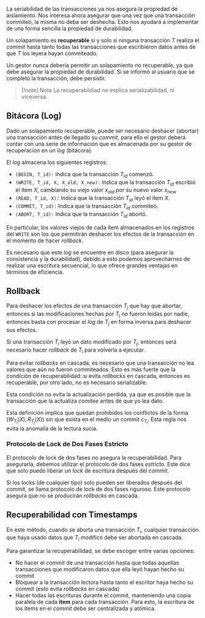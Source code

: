 La seriabilidad de las transacciones ya nos asegura la propiedad de aislamiento. Nos interesa ahora asegurar que una vez que una transacción commiteó, la misma no deba ser deshecha. Esto nos ayudará a implementar de una forma sencilla la propiedad de durabilidad.

Un solapamiento es **recuperable** si y solo si ninguna transacción $T$ realiza el *commit* hasta tanto todas las transacciones que escribieron datos antes de que $T$ los leyera hayan commiteado.

Un gestor nunca debería permitir un solapamiento no recuperable, ya que debe asegurar la propiedad de durabilidad. Si se informó al usuario que se completó la transacción, debe persistir.

> [!note] Nota
> La recuperabildiad no implica serializabilidad, ni viceversa.

## Bitácora (Log)

Dado un solapamiento recuperable, puede ser necesario deshacer (abortar) una transacción antes de llegado su *commit*, para ello el gestor deberá contar con una serie de información que es almacenada por su gestor de recuperación en un *log* (bitácora).

El *log* almacena los siguientes registros:

- `(BEGIN, T_id):` Indica que la transacción $T_{id}$ comenzó.
- `(WRITE, T_id, X, X_old, X_new):` Indica que la transacción $T_{id}$ escribió el ítem $X$, cambiando su viejo valor $x_{old}$ por su nuevo valor $x_{new}$
- `(READ, T_id, X):` Indica que la transacción $T_{id}$ leyó el ítem $X$.
- `(COMMIT, T_id):` Indica que la transacción $T_{id}$ commiteó.
- `(ABORT, T_id):` Indica que la transacción $T_{id}$ abortó.

En particular, los valores viejos de cada ítem almacenados en los registros del `WRITE` son los que permitirán deshacer los efectos de la transacción en el momento de hacer *rollback*.

Es necesario que este *log* se encuentre en disco (para asegurar la consistencia y la durabilidad), debido a esto podemos aprovecharnos de realizar una escritura secuencial, lo que ofrece grandes ventajas en términos de eficiencia.

## Rollback

Para deshacer los efectos de una transacción $T_j$ que hay que abortar, entonces si las modificaciones hechas por $T_j$ no fueron leídas por nadie, entonces basta con procesar el *log* de $T_j$ en forma inversa para deshacer sus efectos.

Si una transacción $T_i$ leyó un dato modificado por $T_j$, entonces será necesario hacer *rollback* de $T_i$ para volverla a ejecutar.

Para evitar *rollbacks* en cascada, es necesario que una transacción no lea valores que aún no fueron commiteados. Esto es más fuerte que la condición de recuperabilidad: si evita *rollbacks* en cascada, entonces es recuperable, por otro lado, no es necesario serializable.

Esta condición no evita la actualización perdida, ya que es posible que la transacción que la actualiza *comitee* antes de que yo lea dato.

Esta definición implica que quedan prohibidos los conflictos de la forma $(W_{T_i}(X); R_{T_j}(X))$ sin que exista en el medio un commit $c_{T_i}$. Esta regla nos evita la anomalía de la lectura sucia.

### Protocolo de Lock de Dos Fases Estricto

El protocolo de lock de dos fases no asegura la recuperabilidad. Para asegurarla, debemos utilizar el protocolo de dos fases *estricto*. Este dice que solo puedo liberar un *lock* de escritura después del *commit*.

Si los locks (de cualquier tipo) solo pueden ser liberados después del commit, se llama protocolo de lock de dos fases riguroso. Este protocolo asegura que no se producirán *rollbacks* en cascada.

## Recuperabilidad con Timestamps

En este método, cuando se aborta una transacción $T_i$, cualquier transacción que haya usado datos que $T_i$ modificó debe ser abortada en cascada.

Para garantizar la recuperabilidad, se debe escoger entre varias opciones:

- No hacer el *commit* de una transacción hasta que todas aquellas transacciones que modificaron datos que ella leyó hayan hecho su commit
- Bloquear a la transacción lectora hasta tanto el escritor haya hecho su commit (esto evita *rollbacks* en cascada)
- Hacer todas las escrituras durante el commit, manteniendo una copia paralela de cada **ítem** para cada transacción. Para esto, la escritura de los ítems en el *commit* debe ser centralizada y atómica.
